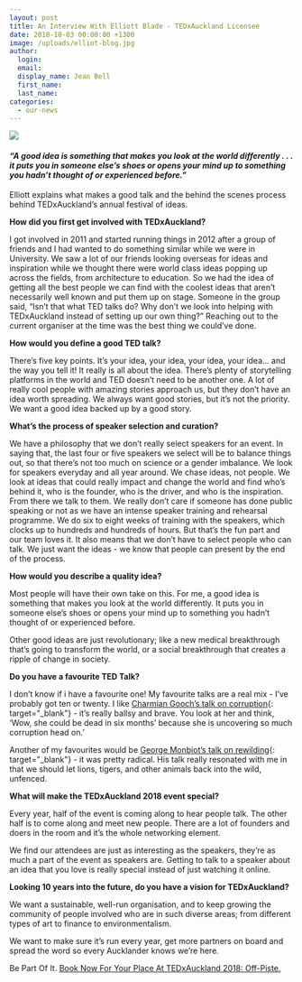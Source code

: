 ```yaml
---
layout: post
title: An Interview With Elliott Blade - TEDxAuckland Licensee
date: 2018-10-03 00:00:00 +1300
image: /uploads/elliot-blog.jpg
author:
  login:
  email:
  display_name: Jean Bell
  first_name:
  last_name:
categories:
  - our-news
---
```


![](/uploads/elliot-blog.jpg)

#### *“A good idea is something that makes you look at the world differently . . . it puts you in someone else’s shoes or opens your mind up to something you hadn’t thought of or experienced before.”&nbsp;*

Elliott explains what makes a good talk and the behind the scenes process behind TEDxAuckland’s annual festival of ideas.

**How did you first get involved with TEDxAuckland?**

I got involved in 2011 and started running things in 2012 after a group of friends and I had wanted to do something similar while we were in University. We saw a lot of our friends looking overseas for ideas and inspiration while we thought there were world class ideas popping up across the fields, from architecture to education. So we had the idea of getting all the best people we can find with the coolest ideas that aren’t necessarily well known and put them up on stage. Someone in the group said, “Isn’t that what TED talks do? Why don’t we look into helping with TEDxAuckland instead of setting up our own thing?” Reaching out to the current organiser at the time was the best thing we could’ve done. <!--base32-c9gq6t9k68pp6eb7e4v78ebb6rw70w1pcnh6udkmcxrk8wkb68upwu1p69vqcd9pcdu30bb2c5tpactj-base32-->

**How would you define a good TED talk?**

There’s five key points. It’s your idea, your idea, your idea, your idea… and the way you tell it! It really is all about the idea. There’s plenty of storytelling platforms in the world and TED doesn’t need to be another one. A lot of really cool people with amazing stories approach us, but they don’t have an idea worth spreading. We always want good stories, but it’s not the priority. We want a good idea backed up by a good story.

**What’s the process of speaker selection and curation?**

We have a philosophy that we don’t really select speakers for an event. In saying that, the last four or five speakers we select will be to balance things out, so that there’s not too much on science or a gender imbalance. We look for speakers everyday and all year around. We chase ideas, not people. We look at ideas that could really impact and change the world and find who’s behind it, who is the founder, who is the driver, and who is the inspiration. From there we talk to them. We really don’t care if someone has done public speaking or not as we have an intense speaker training and rehearsal programme. We do six to eight weeks of training with the speakers, which clocks up to hundreds and hundreds of hours. But that’s the fun part and our team loves it. It also means that we don’t have to select people who can talk. We just want the ideas - we know that people can present by the end of the process.

**How would you describe a quality idea?**

Most people will have their own take on this. For me, a good idea is something that makes you look at the world differently. It puts you in someone else’s shoes or opens your mind up to something you hadn’t thought of or experienced before.

Other good ideas are just revolutionary; like a new medical breakthrough that’s going to transform the world, or a social breakthrough that creates a ripple of change in society.

**Do you have a favourite TED Talk?**

I don’t know if i have a favourite one! My favourite talks are a real mix - I’ve probably got ten or twenty. I like [Charmian Gooch’s talk on corruption](https://www.ted.com/talks/charmian_gooch_meet_global_corruption_s_hidden_players?language=en){: target="_blank"} - it’s really ballsy and brave. You look at her and think, ‘Wow, she could be dead in six months’ because she is uncovering so much corruption head on.’

Another of my favourites would be [George Monbiot’s talk on rewilding](https://www.ted.com/talks/george_monbiot_for_more_wonder_rewild_the_world?language=en){: target="_blank"} - it was pretty radical. His talk really resonated with me in that we should let lions, tigers, and other animals back into the wild, unfenced.

**What will make the TEDxAuckland 2018 event special?**

Every year, half of the event is coming along to hear people talk. The other half is to come along and meet new people. There are a lot of founders and doers in the room and it’s the whole networking element.

We find our attendees are just as interesting as the speakers, they’re as much a part of the event as speakers are. Getting to talk to a speaker about an idea that you love is really special instead of just watching it online.

**Looking 10 years into the future, do you have a vision for TEDxAuckland?**

We want a sustainable, well-run organisation, and to keep growing the community of people involved who are in such diverse areas; from different types of art to finance to environmentalism.

We want to make sure it’s run every year, get more partners on board and spread the word so every Aucklander knows we’re here.

Be Part Of It. [Book Now For Your Place At TEDxAuckland 2018: Off-Piste.](https://tedxauckland.com/events/2018/)